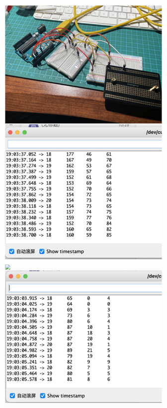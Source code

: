 ![](untouched.jpg)
![](screen-shot-untouched.png)



![](touched.png)
![](screen-shot-touched.png)

